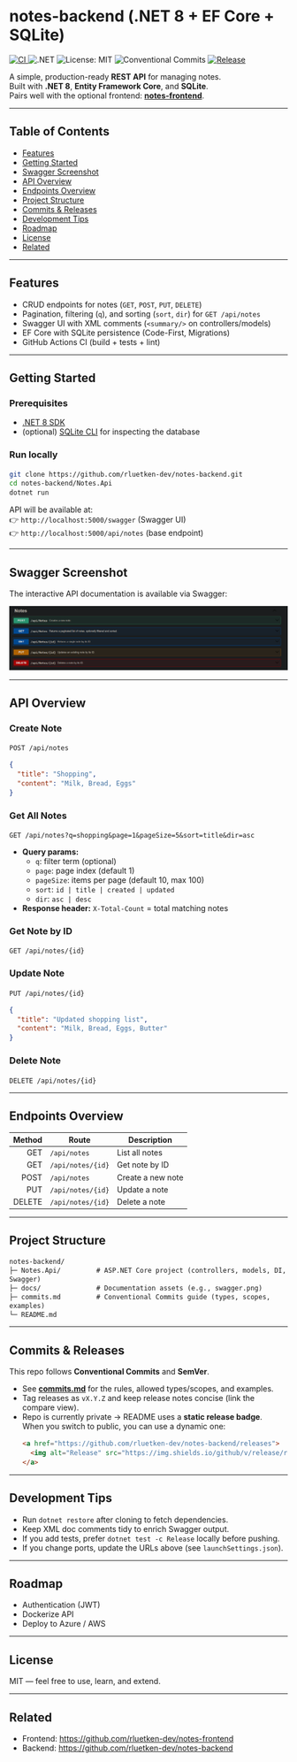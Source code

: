 ﻿# notes-backend (.NET 8 + EF Core + SQLite)

<p align="left">
  <a href="https://github.com/rluetken-dev/notes-backend/actions/workflows/ci.yml">
    <img alt="CI" src="https://github.com/rluetken-dev/notes-backend/actions/workflows/ci.yml/badge.svg?branch=main">
  </a>
  <img alt=".NET" src="https://img.shields.io/badge/.NET-8.0-purple">
  <img alt="License: MIT" src="https://img.shields.io/badge/License-MIT-green.svg">
  <img alt="Conventional Commits" src="https://img.shields.io/badge/Conventional%20Commits-1.0.0-yellow.svg">
  <!-- Repo is private → static release badge for now -->
  <a href="https://github.com/rluetken-dev/notes-backend/releases">
    <img alt="Release" src="https://img.shields.io/badge/release-v1.0.0-blue">
  </a>
</p>

A simple, production-ready **REST API** for managing notes.  
Built with **.NET 8**, **Entity Framework Core**, and **SQLite**.  
Pairs well with the optional frontend: **[notes-frontend](https://github.com/rluetken-dev/notes-frontend)**.

---

## Table of Contents

- [Features](#features)
- [Getting Started](#getting-started)
- [Swagger Screenshot](#swagger-screenshot)
- [API Overview](#api-overview)
- [Endpoints Overview](#endpoints-overview)
- [Project Structure](#project-structure)
- [Commits & Releases](#commits--releases)
- [Development Tips](#development-tips)
- [Roadmap](#roadmap)
- [License](#license)
- [Related](#related)

---

## Features

- CRUD endpoints for notes (`GET`, `POST`, `PUT`, `DELETE`)
- Pagination, filtering (`q`), and sorting (`sort`, `dir`) for `GET /api/notes`
- Swagger UI with XML comments (`<summary/>` on controllers/models)
- EF Core with SQLite persistence (Code-First, Migrations)
- GitHub Actions CI (build + tests + lint)

---

## Getting Started

### Prerequisites
- [.NET 8 SDK](https://dotnet.microsoft.com/en-us/download)
- (optional) [SQLite CLI](https://www.sqlite.org/download.html) for inspecting the database

### Run locally
```bash
git clone https://github.com/rluetken-dev/notes-backend.git
cd notes-backend/Notes.Api
dotnet run
```

API will be available at:  
👉 `http://localhost:5000/swagger` (Swagger UI)  
👉 `http://localhost:5000/api/notes` (base endpoint)

---

## Swagger Screenshot

The interactive API documentation is available via Swagger:

![Swagger UI](docs/swagger.png)

---

## API Overview

### Create Note
`POST /api/notes`

```json
{
  "title": "Shopping",
  "content": "Milk, Bread, Eggs"
}
```

### Get All Notes
`GET /api/notes?q=shopping&page=1&pageSize=5&sort=title&dir=asc`

- **Query params:**
  - `q`: filter term (optional)
  - `page`: page index (default 1)
  - `pageSize`: items per page (default 10, max 100)
  - `sort`: `id | title | created | updated`
  - `dir`: `asc | desc`
- **Response header:** `X-Total-Count` = total matching notes

### Get Note by ID
`GET /api/notes/{id}`

### Update Note
`PUT /api/notes/{id}`

```json
{
  "title": "Updated shopping list",
  "content": "Milk, Bread, Eggs, Butter"
}
```

### Delete Note
`DELETE /api/notes/{id}`

---

## Endpoints Overview

| Method | Route             | Description        |
|-------:|-------------------|--------------------|
| GET    | `/api/notes`      | List all notes     |
| GET    | `/api/notes/{id}` | Get note by ID     |
| POST   | `/api/notes`      | Create a new note  |
| PUT    | `/api/notes/{id}` | Update a note      |
| DELETE | `/api/notes/{id}` | Delete a note      |

---

## Project Structure

```
notes-backend/
├─ Notes.Api/         # ASP.NET Core project (controllers, models, DI, Swagger)
├─ docs/              # Documentation assets (e.g., swagger.png)
├─ commits.md         # Conventional Commits guide (types, scopes, examples)
└─ README.md
```

---

## Commits & Releases

This repo follows **Conventional Commits** and **SemVer**.

- See **[commits.md](./commits.md)** for the rules, allowed types/scopes, and examples.
- Tag releases as `vX.Y.Z` and keep release notes concise (link the compare view).
- Repo is currently private → README uses a **static release badge**.  
  When you switch to public, you can use a dynamic one:
  ```html
  <a href="https://github.com/rluetken-dev/notes-backend/releases">
    <img alt="Release" src="https://img.shields.io/github/v/release/rluetken-dev/notes-backend?sort=semver&display_name=tag">
  </a>
  ```

---

## Development Tips

- Run `dotnet restore` after cloning to fetch dependencies.
- Keep XML doc comments tidy to enrich Swagger output.
- If you add tests, prefer `dotnet test -c Release` locally before pushing.
- If you change ports, update the URLs above (see `launchSettings.json`).

---

## Roadmap

- Authentication (JWT)
- Dockerize API
- Deploy to Azure / AWS

---

## License

MIT — feel free to use, learn, and extend.

---

## Related

- Frontend: https://github.com/rluetken-dev/notes-frontend
- Backend:  https://github.com/rluetken-dev/notes-backend

